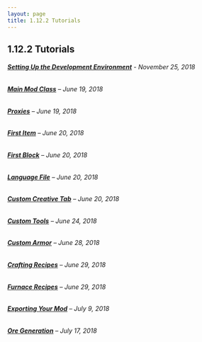 ```yaml
---
layout: page
title: 1.12.2 Tutorials
---
```


## 1.12.2 Tutorials

###### [**Setting Up the Development Environment**](/tutorials/1-12-2/2018-11-25-setting-up-the-development-environment/) - _November 25, 2018_
###### [**Main Mod Class**](/tutorials/1-12-2/2018-06-19-main-mod-class) – _June 19, 2018_
###### [**Proxies**](/tutorials/1-12-2/2018-06-19-proxies) – _June 19, 2018_
###### [**First Item**](/tutorials/1-12-2/2018-06-20-first-item) – _June 20, 2018_
###### [**First Block**](/tutorials/1-12-2/2018-06-20-first-block) – _June 20, 2018_
###### [**Language File**](/tutorials/1-12-2/2018-06-20-language-file) – _June 20, 2018_
###### [**Custom Creative Tab**](/tutorials/1-12-2/2018-06-20-custom-creative-tab) – _June 20, 2018_
###### [**Custom Tools**](/tutorials/1-12-2/2018-06-24-custom-tools) – _June 24, 2018_
###### [**Custom Armor**](/tutorials/1-12-2/2018-06-28-custom-armor) – _June 28, 2018_
###### [**Crafting Recipes**](/tutorials/1-12-2/2018-06-29-crafting-recipes) – _June 29, 2018_
###### [**Furnace Recipes**](/tutorials/1-12-2/2018-06-29-furnace-recipes) – _June 29, 2018_
###### [**Exporting Your Mod**](/tutorials/1-12-2/2018-07-09-exporting-your-mod) – _July 9, 2018_
###### [**Ore Generation**](/tutorials/1-12-2/2018-07-17-ore-generation) – _July 17, 2018_

